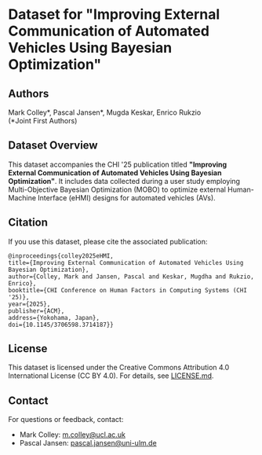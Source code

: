 # Dataset for "Improving External Communication of Automated Vehicles Using Bayesian Optimization"

## Authors
 Mark Colley\*, Pascal Jansen\*, Mugda Keskar, Enrico Rukzio  
(\*Joint First Authors)

## Dataset Overview
This dataset accompanies the CHI '25 publication titled **"Improving External Communication of Automated Vehicles Using Bayesian Optimization"**. It includes data collected during a user study employing Multi-Objective Bayesian Optimization (MOBO) to optimize external Human-Machine Interface (eHMI) designs for automated vehicles (AVs).

## Citation
If you use this dataset, please cite the associated publication:

```
@inproceedings{colley2025eHMI,
title={Improving External Communication of Automated Vehicles Using Bayesian Optimization},
author={Colley, Mark and Jansen, Pascal and Keskar, Mugdha and Rukzio, Enrico},
booktitle={CHI Conference on Human Factors in Computing Systems (CHI '25)},
year={2025},
publisher={ACM},
address={Yokohama, Japan},
doi={10.1145/3706598.3714187}}
```


## License
This dataset is licensed under the Creative Commons Attribution 4.0 International License (CC BY 4.0). For details, see [LICENSE.md](LICENSE.md).

## Contact
For questions or feedback, contact:
- Mark Colley: [m.colley@ucl.ac.uk](mailto:m.colley@ucl.ac.uk)
- Pascal Jansen: [pascal.jansen@uni-ulm.de](mailto:pascal.jansen@uni-ulm.de)
